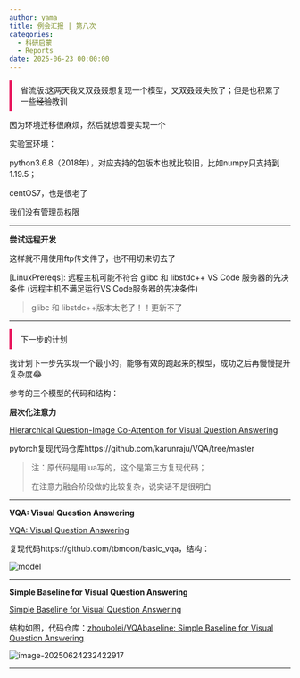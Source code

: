```yaml
---
author: yama
title: 例会汇报 | 第八次
categories:
  - 科研启蒙
  - Reports
date: 2025-06-23 00:00:00
---
```


<div style="
  padding: 8px 15px;
  border-left: 5px solid #e91e63;
  display: inline-block;
">
  省流版:这两天我又双叒叕想复现一个模型，又双叒叕失败了；但是也积累了一些<del>经验</del>教训
</div>

因为环境迁移很麻烦，然后就想着要实现一个

实验室环境：

python3.6.8（2018年），对应支持的包版本也就比较旧，比如numpy只支持到1.19.5；

centOS7，也是很老了

我们没有管理员权限

---

**尝试远程开发**

这样就不用使用ftp传文件了，也不用切来切去了

[LinuxPrereqs]: 远程主机可能不符合 glibc 和 libstdc++ VS Code 服务器的先决条件 (远程主机不满足运行VS Code服务器的先决条件)

>   glibc 和 libstdc++版本太老了！！更新不了

---

<div style="
  padding: 8px 15px;
  border-left: 5px solid #e91e63;
  display: inline-block;
">
  下一步的计划
</div>

我计划下一步先实现一个最小的，能够有效的跑起来的模型，成功之后再慢慢提升复杂度😂

参考的三个模型的代码和结构：

**层次化注意力**

[Hierarchical Question-Image Co-Attention for Visual Question Answering](https://proceedings.neurips.cc/paper_files/paper/2016/file/9dcb88e0137649590b755372b040afad-Paper.pdf)

pytorch复现代码仓库https://github.com/karunraju/VQA/tree/master

>   注：原代码是用lua写的，这个是第三方复现代码；
>
>   在注意力融合阶段做的比较复杂，说实话不是很明白

---

**VQA: Visual Question Answering**

[VQA: Visual Question Answering](https://arxiv.org/pdf/1505.00468)

复现代码https://github.com/tbmoon/basic_vqa，结构：

![model](https://yamapicgo.oss-cn-nanjing.aliyuncs.com/picgoImage/basic_model.png)

** **

**Simple Baseline for Visual Question Answering**

[Simple Baseline for Visual Question Answering](https://arxiv.org/pdf/1512.02167)

结构如图，代码仓库：[zhoubolei/VQAbaseline: Simple Baseline for Visual Question Answering](https://github.com/zhoubolei/VQAbaseline)

<img src="https://yamapicgo.oss-cn-nanjing.aliyuncs.com/picgoImage/image-20250624232422917.png" alt="image-20250624232422917"  />

---


